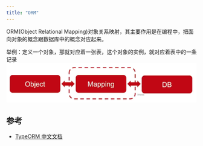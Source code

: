 ```yaml
---
title: "ORM"
---
```


<span class="e-1">ORM(Object Relational Mapping)</span>对象关系映射，其主要作用是在编程中，把面向对象的概念跟数据库中的概念对应起来。

举例：定义一个对象，那就对应着一张表，这个对象的实例，就对应着表中的一条记录
![orm](./images/orm.png)

## 参考

- [TypeORM 中文文档](https://typeorm.devjs.cn/)